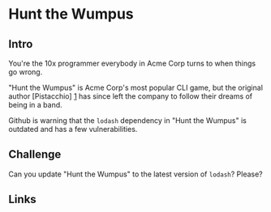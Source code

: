 # Hunt the Wumpus

## Intro

You're the 10x programmer everybody in Acme Corp turns to when things go wrong.

"Hunt the Wumpus" is Acme Corp's most popular CLI game, but the original author
[Pistacchio] [1] has since left the company to follow their dreams of being in
a band.

Github is warning that the `lodash` dependency in "Hunt the Wumpus" is outdated
and has a few vulnerabilities.

## Challenge

Can you update "Hunt the Wumpus" to the latest version of `lodash`? Please?

## Links

[1]: https://rosettacode.org/mw/index.php?title=Hunt_The_Wumpus/Javascript&oldid=203235
